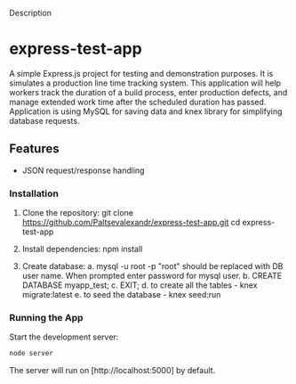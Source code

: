Description

# express-test-app

A simple Express.js project for testing and demonstration purposes.
It is simulates a production line time tracking system. 
This application will help workers track the duration of a
build process, enter production defects, and manage extended work time after the
scheduled duration has passed.
Application is using MySQL for saving data and knex library for simplifying 
database requests.

## Features
- JSON request/response handling

### Installation

1. Clone the repository:
   git clone https://github.com/Paltsevalexandr/express-test-app.git
   cd express-test-app

2. Install dependencies:
   npm install
3. Create database:
a. mysql -u root -p
"root" should be replaced with DB user name.
When prompted enter password for mysql user.
b. CREATE DATABASE myapp_test;
c. EXIT;
d. to create all the tables -  knex migrate:latest
e. to seed the database -   knex seed:run
### Running the App

Start the development server:
```bash
node server
```
The server will run on [http://localhost:5000] by default.
